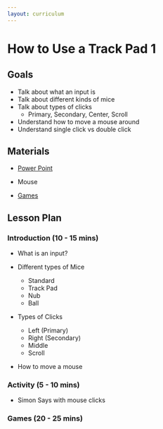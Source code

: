 ```yaml
---
layout: curriculum
---
```


# How to Use a Track Pad 1

## Goals

* Talk about what an input is
* Talk about different kinds of mice
* Talk about types of clicks
  * Primary, Secondary, Center, Scroll
* Understand how to move a mouse around
* Understand single click vs double click

## Materials

* [Power Point](https://docs.google.com/presentation/d/1_Cuf3EEXpZULXkQKlY8ovDnbTkksH1VgWqCoDMwKU5A/edit#slide=id.p)

* Mouse

* [Games](https://jared-skinner.github.io/st-max/resources/k)

## Lesson Plan

### Introduction (10 - 15 mins)

* What is an input?

* Different types of Mice 
  * Standard
  * Track Pad
  * Nub
  * Ball

* Types of Clicks
  * Left (Primary)
  * Right (Secondary)
  * Middle
  * Scroll

* How to move a mouse

### Activity (5 - 10 mins)

* Simon Says with mouse clicks


### Games (20 - 25 mins)


